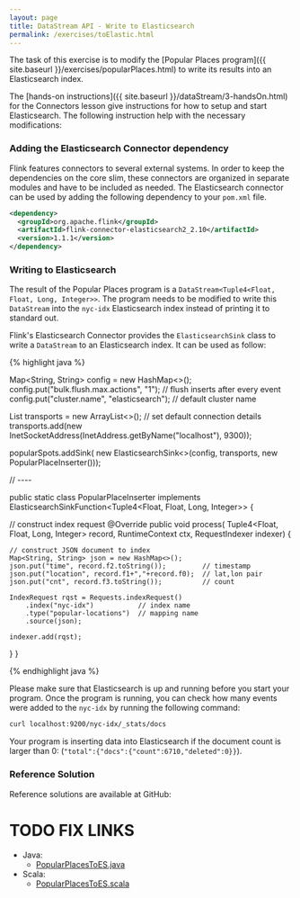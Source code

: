 ```yaml
---
layout: page
title: DataStream API - Write to Elasticsearch
permalink: /exercises/toElastic.html
---
```


The task of this exercise is to modify the [Popular Places program]({{ site.baseurl }}/exercises/popularPlaces.html) to write its results into an Elasticsearch index.

The [hands-on instructions]({{ site.baseurl }}/dataStream/3-handsOn.html) for the Connectors lesson give instructions for how to setup and start Elasticsearch. The following instruction help with the necessary modifications:

### Adding the Elasticsearch Connector dependency

Flink features connectors to several external systems. In order to keep the dependencies on the core slim, these connectors are organized in separate modules and have to be included as needed. The Elasticsearch connector can be used by adding the following dependency to your `pom.xml` file.

~~~xml
<dependency>
  <groupId>org.apache.flink</groupId>
  <artifactId>flink-connector-elasticsearch2_2.10</artifactId>
  <version>1.1.1</version>
</dependency>
~~~

### Writing to Elasticsearch

The result of the Popular Places program is a `DataStream<Tuple4<Float, Float, Long, Integer>>`. The program needs to be modified to write this `DataStream` into the `nyc-idx` Elasticsearch index instead of printing it to standard out.

Flink's Elasticsearch Connector provides the `ElasticsearchSink` class to write a `DataStream` to an Elasticsearch index. It can be used as follow:

{% highlight java %}

Map<String, String> config = new HashMap<>();
config.put("bulk.flush.max.actions", "1");   // flush inserts after every event
config.put("cluster.name", "elasticsearch"); // default cluster name

List<InetSocketAddress> transports = new ArrayList<>();
// set default connection details
transports.add(new InetSocketAddress(InetAddress.getByName("localhost"), 9300));

popularSpots.addSink(
  new ElasticsearchSink<>(config, transports, new PopularPlaceInserter()));

// ---- 

public static class PopularPlaceInserter 
    implements ElasticsearchSinkFunction<Tuple4<Float, Float, Long, Integer>> {

  // construct index request 
  @Override
  public void process(
      Tuple4<Float, Float, Long, Integer> record, 
      RuntimeContext ctx,
      RequestIndexer indexer) {

    // construct JSON document to index
    Map<String, String> json = new HashMap<>();
    json.put("time", record.f2.toString());         // timestamp
    json.put("location", record.f1+","+record.f0);  // lat,lon pair
    json.put("cnt", record.f3.toString());          // count

    IndexRequest rqst = Requests.indexRequest()
        .index("nyc-idx")           // index name
        .type("popular-locations")  // mapping name
        .source(json);

    indexer.add(rqst);
  }
}

{% endhighlight java %}

Please make sure that Elasticsearch is up and running before you start your program. 
Once the program is running, you can check how many events were added to the `nyc-idx` by running the following command:

~~~bash
curl localhost:9200/nyc-idx/_stats/docs
~~~

Your program is inserting data into Elasticsearch if the document count is larger than 0: 
(`"total":{"docs":{"count":6710,"deleted":0}}`).

### Reference Solution

Reference solutions are available at GitHub:

# TODO FIX LINKS

- Java: 
  - [PopularPlacesToES.java](https://github.com/dataArtisans/flink-training-exercises/blob/master/src/main/java/com/dataartisans/flinktraining/exercises/datastream_java/kafka_inout/PopularPlacesToES.java)
- Scala: 
  - [PopularPlacesToES.scala](https://github.com/dataArtisans/flink-training-exercises/blob/master/src/main/scala/com/dataartisans/flinktraining/exercises/datastream_scala/kafka_inout/PopularPlacesToES.scala)
  